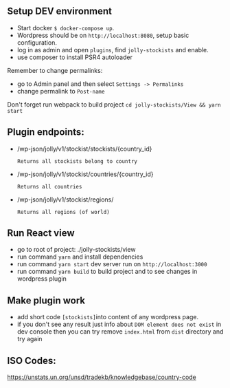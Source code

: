 ## Setup DEV environment

- Start docker `$ docker-compose up`.
- Wordpress should be on `http://localhost:8080`, setup basic configuration.
- log in as admin and open `plugins`, find `jolly-stockists` and enable.
- use composer to install PSR4 autoloader

Remember to change permalinks:
- go to Admin panel and then select `Settings -> Permalinks`
- change permalink to `Post-name`

Don't forget run webpack to build project `cd jolly-stockists/View && yarn start`

## Plugin endpoints: 
- /wp-json/jolly/v1/stockist/stockists/{country_id} 
    
    ```
    Returns all stockists belong to country
    ```
- /wp-json/jolly/v1/stockist/countries/{country_id}

    ```
    Returns all countries
    ```
- /wp-json/jolly/v1/stockist/regions/
    ```
    Returns all regions (of world)
    ```

## Run React view

- go to root of project: ./jolly-stockists/view
- run command `yarn` and install dependencies
- run command `yarn start` dev server run on `http://localhost:3000`
- run command `yarn build` to build project and to see changes in wordpress plugin

## Make plugin work

- add short code `[stockists]`into content of any wordpress page.
- if you don't see any result just info about `DOM element does not exist` in dev console then you can try remove `index.html` from `dist` directory and try again 

## ISO Codes:
https://unstats.un.org/unsd/tradekb/knowledgebase/country-code